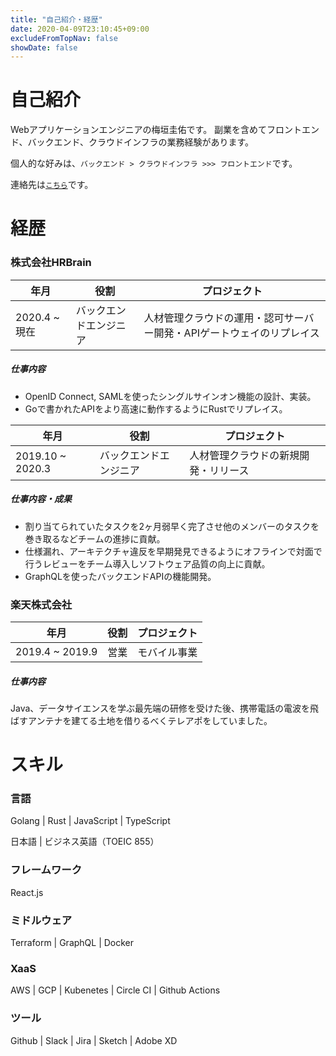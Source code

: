 ```yaml
---
title: "自己紹介・経歴"
date: 2020-04-09T23:10:45+09:00
excludeFromTopNav: false
showDate: false
---
```


# 自己紹介

Webアプリケーションエンジニアの梅垣圭佑です。
副業を含めてフロントエンド、バックエンド、クラウドインフラの業務経験があります。

個人的な好みは、`バックエンド > クラウドインフラ >>> フロントエンド`です。

連絡先は[`こちら`](/page/contact-me/)です。

# 経歴

### 株式会社HRBrain

|年月|役割|プロジェクト|
|-|-|-|
|2020.4 ~ 現在|バックエンドエンジニア|人材管理クラウドの運用・認可サーバー開発・APIゲートウェイのリプレイス|

##### 仕事内容
- OpenID Connect, SAMLを使ったシングルサインオン機能の設計、実装。
- Goで書かれたAPIをより高速に動作するようにRustでリプレイス。

|年月|役割|プロジェクト|
|-|-|-|
|2019.10 ~ 2020.3|バックエンドエンジニア|人材管理クラウドの新規開発・リリース|

##### 仕事内容・成果
- 割り当てられていたタスクを2ヶ月弱早く完了させ他のメンバーのタスクを巻き取るなどチームの進捗に貢献。
- 仕様漏れ、アーキテクチャ違反を早期発見できるようにオフラインで対面で行うレビューをチーム導入しソフトウェア品質の向上に貢献。
- GraphQLを使ったバックエンドAPIの機能開発。

### 楽天株式会社

|年月|役割|プロジェクト|
|-|-|-|
|2019.4 ~ 2019.9|営業|モバイル事業|

##### 仕事内容
Java、データサイエンスを学ぶ最先端の研修を受けた後、携帯電話の電波を飛ばすアンテナを建てる土地を借りるべくテレアポをしていました。

# スキル

### 言語

Golang | Rust | JavaScript | TypeScript

日本語 | ビジネス英語（TOEIC 855）

### フレームワーク

React.js

### ミドルウェア

Terraform | GraphQL | Docker

### XaaS

AWS | GCP | Kubenetes | Circle CI | Github Actions

### ツール

Github | Slack | Jira | Sketch | Adobe XD
